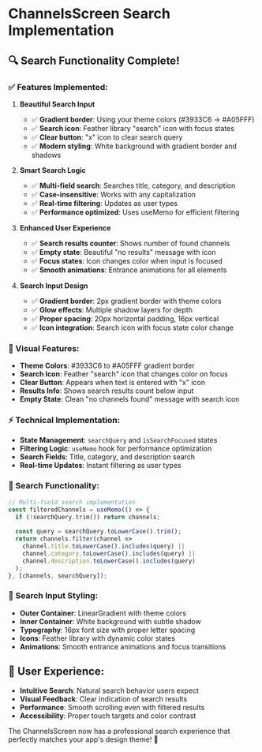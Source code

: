 # ChannelsScreen Search Implementation

## 🔍 **Search Functionality Complete!**

### **✅ Features Implemented:**

1. **Beautiful Search Input**
   - ✅ **Gradient border**: Using your theme colors (#3933C6 → #A05FFF)
   - ✅ **Search icon**: Feather library "search" icon with focus states
   - ✅ **Clear button**: "x" icon to clear search query
   - ✅ **Modern styling**: White background with gradient border and shadows

2. **Smart Search Logic**
   - ✅ **Multi-field search**: Searches title, category, and description
   - ✅ **Case-insensitive**: Works with any capitalization
   - ✅ **Real-time filtering**: Updates as user types
   - ✅ **Performance optimized**: Uses useMemo for efficient filtering

3. **Enhanced User Experience**
   - ✅ **Search results counter**: Shows number of found channels
   - ✅ **Empty state**: Beautiful "no results" message with icon
   - ✅ **Focus states**: Icon changes color when input is focused
   - ✅ **Smooth animations**: Entrance animations for all elements

4. **Search Input Design**
   - ✅ **Gradient border**: 2px gradient border with theme colors
   - ✅ **Glow effects**: Multiple shadow layers for depth
   - ✅ **Proper spacing**: 20px horizontal padding, 16px vertical
   - ✅ **Icon integration**: Search icon with focus state color change

### **🎨 Visual Features:**

- **Theme Colors**: #3933C6 to #A05FFF gradient border
- **Search Icon**: Feather "search" icon that changes color on focus
- **Clear Button**: Appears when text is entered with "x" icon
- **Results Info**: Shows search results count below input
- **Empty State**: Clean "no channels found" message with search icon

### **⚡ Technical Implementation:**

- **State Management**: `searchQuery` and `isSearchFocused` states
- **Filtering Logic**: `useMemo` hook for performance optimization
- **Search Fields**: Title, category, and description search
- **Real-time Updates**: Instant filtering as user types

### **🔧 Search Functionality:**

```typescript
// Multi-field search implementation
const filteredChannels = useMemo(() => {
  if (!searchQuery.trim()) return channels;
  
  const query = searchQuery.toLowerCase().trim();
  return channels.filter(channel =>
    channel.title.toLowerCase().includes(query) ||
    channel.category.toLowerCase().includes(query) ||
    channel.description.toLowerCase().includes(query)
  );
}, [channels, searchQuery]);
```

### **🎪 Search Input Styling:**

- **Outer Container**: LinearGradient with theme colors
- **Inner Container**: White background with subtle shadow
- **Typography**: 16px font size with proper letter spacing
- **Icons**: Feather library with dynamic color states
- **Animations**: Smooth entrance animations and focus transitions

## 📱 **User Experience:**

- **Intuitive Search**: Natural search behavior users expect
- **Visual Feedback**: Clear indication of search results
- **Performance**: Smooth scrolling even with filtered results
- **Accessibility**: Proper touch targets and color contrast

The ChannelsScreen now has a professional search experience that perfectly matches your app's design theme! 🚀
